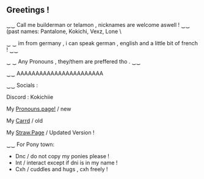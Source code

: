 ## Greetings !

 ‿‿ Call me builderman or telamon , nicknames are welcome aswell ! ‿‿ 
 (past names: Pantalone, Kokichi, Vexz, Lone \

‿ ‿ im from germany , i can speak german , english and a little bit of french ! ‿‿ 
 
‿ ‿ Any Pronouns , they/them are preffered tho . ‿‿ 

‿‿ AAAAAAAAAAAAAAAAAAAAAAA

‿‿ Socials :

Discord : Kokichiie

My [Pronouns.page!](https://en.pronouns.page/@Regr4tor) / new

My [Carrd](https://regrat0r.carrd.co) / old

My [Straw.Page](https://lonez.straw.page) / Updated Version !

‿‿ For Pony town:
- Dnc / do not copy my ponies please !
- Int / interact except if dni is in my name !
- Cxh / cuddles and hugs , cxh freely !
